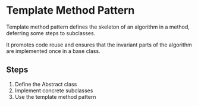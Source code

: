 # Template Method Pattern

Template method pattern defines the skeleton of an algorithm in a method, deferring some steps to subclasses.

It promotes code reuse and ensures that the invariant parts of the algorithm are implemented once in a base class.

## Steps

1. Define the Abstract class
2. Implement concrete subclasses
3. Use the template method pattern
